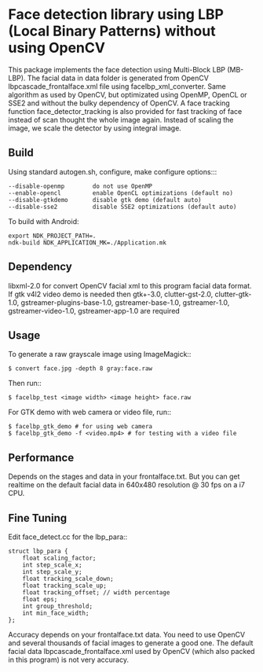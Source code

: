 Face detection library using LBP (Local Binary Patterns) without using OpenCV
=============================================================================

This package implements the face detection using Multi-Block LBP (MB-LBP).
The facial data in data folder is generated from OpenCV lbpcascade_frontalface.xml file 
using facelbp_xml_converter.
Same algorithm as used by OpenCV, but optimizated using OpenMP, OpenCL or SSE2 and without the bulky dependency of OpenCV.
A face tracking function face_detector_tracking is also provided for fast tracking of 
face instead of scan thought the whole image again.
Instead of scaling the image, we scale the detector by using integral image.

Build
-----
Using standard autogen.sh, configure, make
configure options:::

    --disable-openmp        do not use OpenMP
    --enable-opencl         enable OpenCL optimizations (default no)
    --disable-gtkdemo       disable gtk demo (default auto)
    --disable-sse2          disable SSE2 optimizations (default auto)

To build with Android:

    export NDK_PROJECT_PATH=.
    ndk-build NDK_APPLICATION_MK=./Application.mk

Dependency
----------
libxml-2.0 for convert OpenCV facial xml to this program facial data format.
If gtk v4l2 video demo is needed then 
gtk+-3.0, clutter-gst-2.0, clutter-gtk-1.0, gstreamer-plugins-base-1.0, gstreamer-base-1.0, gstreamer-1.0, gstreamer-video-1.0, gstreamer-app-1.0 
are required

Usage
-----
To generate a raw grayscale image using ImageMagick::

    $ convert face.jpg -depth 8 gray:face.raw

Then run::

    $ facelbp_test <image width> <image height> face.raw

For GTK demo with web camera or video file, run::

    $ facelbp_gtk_demo # for using web camera
    $ facelbp_gtk_demo -f <video.mp4> # for testing with a video file

Performance
-----------
Depends on the stages and data in your frontalface.txt.
But you can get realtime on the default facial data in 640x480 resolution @ 30 fps on a i7 CPU.

Fine Tuning
-----------
Edit face_detect.cc for the lbp_para::

    struct lbp_para {
        float scaling_factor;
        int step_scale_x;
        int step_scale_y;
        float tracking_scale_down;
        float tracking_scale_up;
        float tracking_offset; // width percentage
        float eps;
        int group_threshold;
        int min_face_width;
    };

Accuracy depends on your frontalface.txt data.
You need to use OpenCV and several thousands of facial images to generate a good one.
The default facial data lbpcascade_frontalface.xml used by OpenCV (which also packed in this program) is not very accuracy.

